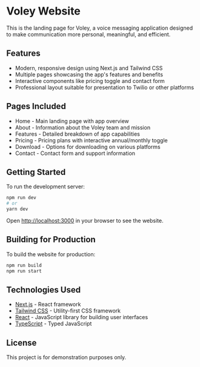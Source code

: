 # Voley Website

This is the landing page for Voley, a voice messaging application designed to make communication more personal, meaningful, and efficient.

## Features

- Modern, responsive design using Next.js and Tailwind CSS
- Multiple pages showcasing the app's features and benefits
- Interactive components like pricing toggle and contact form
- Professional layout suitable for presentation to Twilio or other platforms

## Pages Included

- Home - Main landing page with app overview
- About - Information about the Voley team and mission
- Features - Detailed breakdown of app capabilities
- Pricing - Pricing plans with interactive annual/monthly toggle
- Download - Options for downloading on various platforms
- Contact - Contact form and support information

## Getting Started

To run the development server:

```bash
npm run dev
# or
yarn dev
```

Open [http://localhost:3000](http://localhost:3000) in your browser to see the website.

## Building for Production

To build the website for production:

```bash
npm run build
npm run start
```

## Technologies Used

- [Next.js](https://nextjs.org/) - React framework
- [Tailwind CSS](https://tailwindcss.com/) - Utility-first CSS framework
- [React](https://reactjs.org/) - JavaScript library for building user interfaces
- [TypeScript](https://www.typescriptlang.org/) - Typed JavaScript

## License

This project is for demonstration purposes only.
